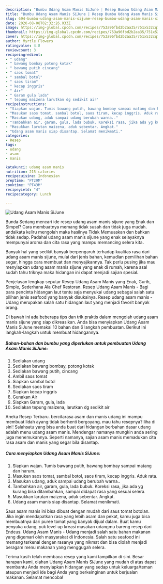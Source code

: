 ```yaml
---
description: "Bumbu Udang Asam Manis SiJune | Resep Bumbu Udang Asam Manis SiJune Yang Paling Enak"
title: "Bumbu Udang Asam Manis SiJune | Resep Bumbu Udang Asam Manis SiJune Yang Paling Enak"
slug: 694-bumbu-udang-asam-manis-sijune-resep-bumbu-udang-asam-manis-sijune-yang-paling-enak
date: 2020-08-08T02:32:26.033Z
image: https://img-global.cpcdn.com/recipes/753a96fbd2b2aa35/751x532cq70/udang-asam-manis-sijune-foto-resep-utama.jpg
thumbnail: https://img-global.cpcdn.com/recipes/753a96fbd2b2aa35/751x532cq70/udang-asam-manis-sijune-foto-resep-utama.jpg
cover: https://img-global.cpcdn.com/recipes/753a96fbd2b2aa35/751x532cq70/udang-asam-manis-sijune-foto-resep-utama.jpg
author: Myrtle Flowers
ratingvalue: 4.8
reviewcount: 3
recipeingredient:
- " udang"
- " bawang bombay potong kotak"
- " bawang putih cincang"
- " saos tomat"
- " sambal botol"
- " saos tiram"
- " kecap inggris"
- " Air"
- " Garam gula lada"
- " tepung maizena larutkan dg sedikit air"
recipeinstructions:
- "Siapkan wajan. Tumis bawang putih, bawang bombay sampai matang dan harum."
- "Masukan saos tomat, sambal botol, saos tiram, kecap inggris. Aduk rata."
- "Masukan udang, aduk sampai udang berubah warna.."
- "Tambahkan air, garam, gula, lada bubuk. Koreksi rasa, jika ada yg kurang bisa ditambahkan, sampai didapat rasa yang sesuai selera."
- "Masukkan larutan maizena, aduk sebentar. Angkat."
- "Udang asam manis siap disantap. Selamat menikmati."
categories:
- Resep
tags:
- udang
- asam
- manis

katakunci: udang asam manis 
nutrition: 215 calories
recipecuisine: Indonesian
preptime: "PT29M"
cooktime: "PT43M"
recipeyield: "4"
recipecategory: Lunch

---
```



![Udang Asam Manis SiJune](https://img-global.cpcdn.com/recipes/753a96fbd2b2aa35/751x532cq70/udang-asam-manis-sijune-foto-resep-utama.jpg)

Bunda Sedang mencari ide resep udang asam manis sijune yang Enak dan Simpel? Cara membuatnya memang tidak susah dan tidak juga mudah. andaikata keliru mengolah maka hasilnya Tidak Memuaskan dan bahkan tidak sedap. Padahal udang asam manis sijune yang enak selayaknya mempunyai aroma dan cita rasa yang mampu memancing selera kita.

Banyak hal yang sedikit banyak berpengaruh terhadap kualitas rasa dari udang asam manis sijune, mulai dari jenis bahan, kemudian pemilihan bahan segar, hingga cara membuat dan menyajikannya. Tak perlu pusing jika mau menyiapkan udang asam manis sijune yang enak di rumah, karena asal sudah tahu triknya maka hidangan ini dapat menjadi sajian spesial.

Penjelasan lengkap seputar Resep Udang Asam Manis yang Enak, Gurih, Simple, Sederhana Ala Chef Restoran. Resep Udang Asam Manis - Bagi para pencinta hidangan laut tentu saja menyukai udang sebagai salah satu pilihan jenis seafood yang banyak disukainya. Resep udang asam manis - Udang merupakan salah satu hidangan laut yang menjadi favorit banyak orang.


Di bawah ini ada beberapa tips dan trik praktis dalam mengolah udang asam manis sijune yang siap dikreasikan. Anda bisa menyiapkan Udang Asam Manis SiJune memakai 10 bahan dan 6 langkah pembuatan. Berikut ini langkah-langkah untuk membuat hidangannya.

<!--inarticleads1-->

##### Bahan-bahan dan bumbu yang diperlukan untuk pembuatan Udang Asam Manis SiJune:

1. Sediakan  udang
1. Sediakan  bawang bombay, potong kotak
1. Sediakan  bawang putih, cincang
1. Ambil  saos tomat
1. Siapkan  sambal botol
1. Sediakan  saos tiram
1. Siapkan  kecap inggris
1. Gunakan  Air
1. Siapkan  Garam, gula, lada
1. Sediakan  tepung maizena, larutkan dg sedikit air


Aneka Resep Terbaru. bercitarasa asam dan manis udang ini mampu membuat lidah ayang tidak berhenti bergoyang. mau tahu resepnya? liha di sini! Salahsatu yang bisa anda buat dari hidangan berbahan dasar udang adalah menu udang asam manis. Mendengar namanya mungkin anda sering juga menemukannya. Seperti namanya, sajian asam manis memadukan cita rasa asam dan manis yang segar bila disantap. 

<!--inarticleads2-->

##### Cara menyiapkan Udang Asam Manis SiJune:

1. Siapkan wajan. Tumis bawang putih, bawang bombay sampai matang dan harum.
1. Masukan saos tomat, sambal botol, saos tiram, kecap inggris. Aduk rata.
1. Masukan udang, aduk sampai udang berubah warna..
1. Tambahkan air, garam, gula, lada bubuk. Koreksi rasa, jika ada yg kurang bisa ditambahkan, sampai didapat rasa yang sesuai selera.
1. Masukkan larutan maizena, aduk sebentar. Angkat.
1. Udang asam manis siap disantap. Selamat menikmati.


Saus asam manis ini bisa dibuat dengan mudah dari saus tomat botolan. Jika ingin mendapatkan rasa yang lebih asam dan pekat, kamu juga bisa membuatnya dari puree tomat yang banyak dijual dalam. Buat kamu penyuka udang, yuk level up kreasi masakan udangmu bareng resep dari Endeus. Udang Asam Manis - Udang menjadi salah satu bahan makanan yang digemari oleh masyarakat di Indonesia. Salah satu seafood ini memang terkenal dengan rasanya yang nikmat dan bisa diolah menjadi beragam menu makanan yang menggugah selera. 

Terima kasih telah membaca resep yang kami tampilkan di sini. Besar harapan kami, olahan Udang Asam Manis SiJune yang mudah di atas dapat membantu Anda menyiapkan hidangan yang sedap untuk keluarga/teman ataupun menjadi ide bagi Anda yang berkeinginan untuk berjualan makanan. Selamat mencoba!
